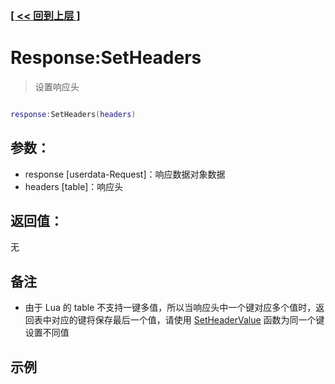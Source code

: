 ### [[ << 回到上层 ]](README.md)

# Response:SetHeaders

> 设置响应头

```lua

response:SetHeaders(headers)

```

## 参数：

+ response [userdata-Request]：响应数据对象数据
+ headers [table]：响应头

## 返回值：

无

## 备注

+ 由于 Lua 的 table 不支持一键多值，所以当响应头中一个键对应多个值时，返回表中对应的键将保存最后一个值，请使用 [SetHeaderValue](_Response_SetHeaderValue_.md) 函数为同一个键设置不同值

## 示例

```lua

```